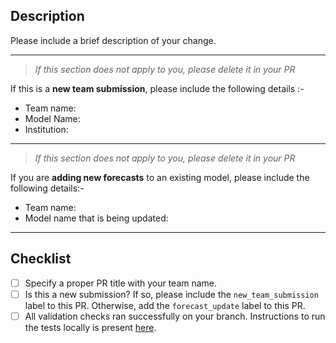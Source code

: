 ## Description

Please include a brief description of your change.  

---
> _If this section does not apply to you, please delete it in your PR_  

If this is a **new team submission**, please include the following details :-  
- Team name: 
- Model Name: 
- Institution:  
---

> _If this section does not apply to you, please delete it in your PR_  

If you are **adding new forecasts** to an existing model, please include the following details:- 
- Team name: 
- Model name that is being updated:  
---

## Checklist

- [ ] Specify a proper PR title with your team name.
- [ ] Is this a new submission? If so, please include the `new_team_submission` label to this PR. Otherwise, add the `forecast_update` label to this PR. 
- [ ] All validation checks ran successfully on your branch. Instructions to run the tests locally is present [here](https://github.com/reichlab/covid19-forecast-hub/wiki/Running-Checks-Locally).
